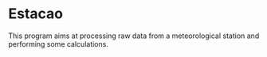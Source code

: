 # Estacao
This program aims at processing raw data from a meteorological station and performing some calculations. 
